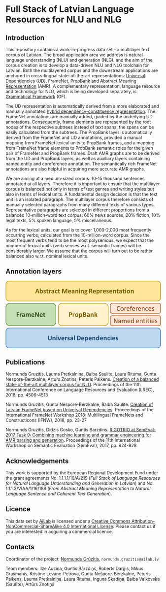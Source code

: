 # Full Stack of Latvian Language Resources for NLU and NLG

## Introduction

This repository contains a work-in-progress data set - a multilayer text corpus of Latvian. The broad application area we address is natural language understanding (NLU) and generation (NLG), and the aim of the corpus creation is to develop a data-driven NLU and NLG toolchain for Latvian. Both the multilayered corpus and the downstream applications are anchored in cross-lingual state-of-the-art representations: [Universal Dependencies](http://universaldependencies.org/) (UD), [FrameNet](https://framenet.icsi.berkeley.edu/fndrupal/), [PropBank](https://propbank.github.io/) and [Abstract Meaning Representation](https://amr.isi.edu/) (AMR). A complementary representation, language resource and technology for NLG, which is being developed separately, is [Grammatical Framework](http://www.grammaticalframework.org/) (GF).

The UD representation is automatically derived from a more elaborated and manually annotated [hybrid dependency-constituency representation](http://sintakse.korpuss.lv/).
The FrameNet annotations are manually added, guided by the underlying UD annotations. Consequently, frame elements are represented by the root nodes of the respective subtrees instead of text spans; the spans can be easily calculated from the subtrees.
The PropBank layer is automatically derived from the FrameNet and UD annotations, provided a manual mapping from FrameNet lexical units to PropBank frames, and a mapping from FrameNet frame elements to PropBank semantic roles for the given pair of FrameNet and PropBank frames.
Draft AMR graphs are to be derived from the UD and PropBank layers, as well as auxiliary layers containing named entity and coreference annotation. The semantically rich FrameNet annotations are also helpful in acquiring more accurate AMR graphs.

We are aiming at a medium-sized corpus: 10-15 thousand sentences annotated at all layers. Therefore it is important to ensure that the multilayer corpus is balanced not only in terms of text genres and writing styles but also in terms of lexical units.
A fundamental design decision is that the text unit is an isolated paragraph. The multilayer corpus therefore consists of manually selected paragraphs from many different texts of various types. Representative paragraphs are selected in different proportions from a balanced 10-million-word text corpus: 60% news sources, 20% fiction, 10% legal texts, 5% spoken language, 5% miscellaneous.

As for the lexical units, our goal is to cover 1,000-2,000 most frequently occurring verbs, calculated from the 10-million-word corpus. Since the most frequent verbs tend to be the most polysemous, we expect that the number of lexical units (verb senses w.r.t. semantic frames) will be considerably larger. We assume that the corpus will turn out to be rather balanced also w.r.t. nominal lexical units.

## Annotation layers

![Layers](fullstack.png)

## Publications

Normunds Gruzitis, Lauma Pretkalnina, Baiba Saulite, Laura Rituma, Gunta Nespore-Berzkalne, Arturs Znotins, Peteris Paikens. [Creation of a balanced state-of-the-art multilayer corpus for NLU](http://www.lrec-conf.org/proceedings/lrec2018/pdf/935.pdf). Proceedings of the 11th International Conference on Language Resources and Evaluation (LREC), 2018, pp. 4506-4513

Normunds Gruzitis, Gunta Nespore-Berzkalne, Baiba Saulite. [Creation of Latvian FrameNet based on Universal Dependencies](http://lrec-conf.org/workshops/lrec2018/W5/pdf/9_W5.pdf). Proceedings of the International FrameNet Workshop 2018: Multilingual FrameNets and Constructicons (IFNW), 2018, pp. 23-27

Normunds Gruzitis, Didzis Gosko, Guntis Barzdins. [RIGOTRIO at SemEval-2017 Task 9: Combining machine learning and grammar engineering for AMR parsing and generation](http://www.aclweb.org/anthology/S17-2159). Proceedings of the 11th International Workshop on Semantic Evaluation (SemEval), 2017, pp. 924-928

## Acknowledgements

This work is supported by the European Regional Development Fund under the grant agreements No. 1.1.1.1/16/A/219 (*Full Stack of Language Resources for Natural Language Understanding and Generation in Latvian*) and No. 1.1.1.2/VIAA/1/16/188 (*From Abstract Meaning Representation to Natural Language Sentence and Coherent Text Generation*).

## Licence

This data set by [AiLab](http://ailab.lv) is licensed under a [Creative Commons Attribution-NonCommercial-ShareAlike 4.0 International License](https://creativecommons.org/licenses/by-nc-sa/4.0/). Please contact us if you are interested in acquiring a commercial licence.

## Contacts

Coordinator of the project: [Normunds Grūzītis](https://www.linkedin.com/in/normundsg), `normunds.gruzitis@ailab.lv`

Team members: Ilze Auziņa, Guntis Bārzdiņš, Roberts Darģis, Mikus Grasmanis, Kristīne Levāne-Petrova, Gunta Nešpore-Bērzkalne, Pēteris Paikens, Lauma Pretkalniņa, Laura Rituma, Inguna Skadiņa, Baiba Valkovska (Saulīte), Artūrs Znotiņš
